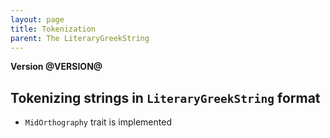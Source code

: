 ```yaml
---
layout: page
title: Tokenization
parent: The LiteraryGreekString
---
```



**Version @VERSION@**


## Tokenizing strings in `LiteraryGreekString` format

- `MidOrthography` trait is implemented
